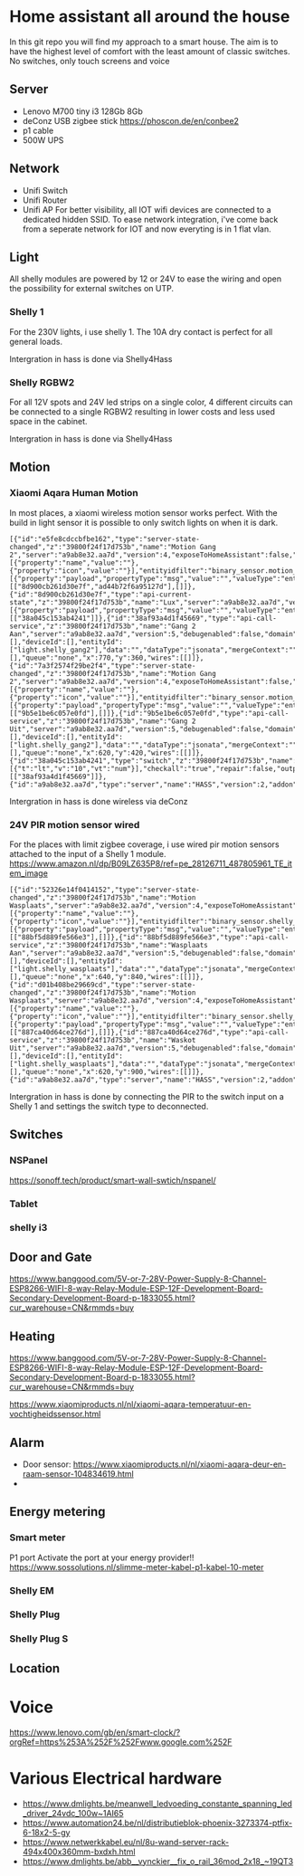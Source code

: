 # Home assistant all around the house

In this git repo you will find my approach to a smart house. The aim is to have the highest level of comfort with the least amount of classic switches. 
No switches, only touch screens and voice

## Server

- Lenovo M700 tiny i3 128Gb 8Gb
- deConz USB zigbee stick https://phoscon.de/en/conbee2
- p1 cable
- 500W UPS



## Network
- Unifi Switch
- Unifi Router
- Unifi AP
For better visibility, all IOT wifi devices are connected to a dedicated hidden SSID.
To ease network integration, i've come back from a seperate network for IOT and now everyting is in 1 flat vlan.

## Light
All shelly modules are powered by 12 or 24V to ease the wiring and open the possibility for external switches on UTP.


### Shelly 1
For the 230V lights, i use shelly 1. 
The 10A dry contact is perfect for all general loads.

Intergration in hass is done via Shelly4Hass


### Shelly RGBW2
For all 12V spots and 24V led strips
on a single color, 4 different circuits can be connected to a single RGBW2 resulting in lower costs and less used space in the cabinet.

Intergration in hass is done via Shelly4Hass

## Motion
### Xiaomi Aqara Human Motion 
In most places, a xiaomi wireless motion sensor works perfect. With the build in light sensor it is possible to only switch lights on when it is dark.

```
[{"id":"e5fe8cdccbfbe162","type":"server-state-changed","z":"39800f24f17d753b","name":"Motion Gang 2","server":"a9ab8e32.aa7d","version":4,"exposeToHomeAssistant":false,"haConfig":[{"property":"name","value":""},{"property":"icon","value":""}],"entityidfilter":"binary_sensor.motion_sensor_2_gang_2","entityidfiltertype":"exact","outputinitially":false,"state_type":"str","haltifstate":"on","halt_if_type":"str","halt_if_compare":"is","outputs":2,"output_only_on_state_change":true,"for":0,"forType":"num","forUnits":"minutes","ignorePrevStateNull":false,"ignorePrevStateUnknown":false,"ignorePrevStateUnavailable":false,"ignoreCurrentStateUnknown":false,"ignoreCurrentStateUnavailable":false,"outputProperties":[{"property":"payload","propertyType":"msg","value":"","valueType":"entityState"}],"x":180,"y":360,"wires":[["8d900cb261d30e7f","ad44b72f6a95127d"],[]]},{"id":"8d900cb261d30e7f","type":"api-current-state","z":"39800f24f17d753b","name":"Lux","server":"a9ab8e32.aa7d","version":3,"outputs":1,"halt_if":"","halt_if_type":"num","halt_if_compare":"is","entity_id":"sensor.motion_sensor_2_gang_2","state_type":"num","blockInputOverrides":false,"outputProperties":[{"property":"payload","propertyType":"msg","value":"","valueType":"entityState"}],"for":0,"forType":"num","forUnits":"minutes","override_topic":false,"state_location":"payload","override_payload":"msg","entity_location":"data","override_data":"msg","x":410,"y":360,"wires":[["38a045c153ab4241"]]},{"id":"38af93a4d1f45669","type":"api-call-service","z":"39800f24f17d753b","name":"Gang 2 Aan","server":"a9ab8e32.aa7d","version":5,"debugenabled":false,"domain":"light","service":"turn_on","areaId":[],"deviceId":[],"entityId":["light.shelly_gang2"],"data":"","dataType":"jsonata","mergeContext":"","mustacheAltTags":false,"outputProperties":[],"queue":"none","x":770,"y":360,"wires":[[]]},{"id":"7a3f2574f29be2f4","type":"server-state-changed","z":"39800f24f17d753b","name":"Motion Gang 2","server":"a9ab8e32.aa7d","version":4,"exposeToHomeAssistant":false,"haConfig":[{"property":"name","value":""},{"property":"icon","value":""}],"entityidfilter":"binary_sensor.motion_sensor_2_gang_2","entityidfiltertype":"exact","outputinitially":false,"state_type":"str","haltifstate":"off","halt_if_type":"str","halt_if_compare":"is","outputs":2,"output_only_on_state_change":true,"for":"0","forType":"num","forUnits":"minutes","ignorePrevStateNull":false,"ignorePrevStateUnknown":false,"ignorePrevStateUnavailable":false,"ignoreCurrentStateUnknown":false,"ignoreCurrentStateUnavailable":false,"outputProperties":[{"property":"payload","propertyType":"msg","value":"","valueType":"entityState"}],"x":180,"y":420,"wires":[["9b5e1be6c057e0fd"],[]]},{"id":"9b5e1be6c057e0fd","type":"api-call-service","z":"39800f24f17d753b","name":"Gang 2 Uit","server":"a9ab8e32.aa7d","version":5,"debugenabled":false,"domain":"light","service":"turn_off","areaId":[],"deviceId":[],"entityId":["light.shelly_gang2"],"data":"","dataType":"jsonata","mergeContext":"","mustacheAltTags":false,"outputProperties":[],"queue":"none","x":620,"y":420,"wires":[[]]},{"id":"38a045c153ab4241","type":"switch","z":"39800f24f17d753b","name":"","property":"payload","propertyType":"msg","rules":[{"t":"lt","v":"10","vt":"num"}],"checkall":"true","repair":false,"outputs":1,"x":590,"y":360,"wires":[["38af93a4d1f45669"]]},{"id":"a9ab8e32.aa7d","type":"server","name":"HASS","version":2,"addon":true,"rejectUnauthorizedCerts":true,"ha_boolean":"y|yes|true|on|home|open","connectionDelay":true,"cacheJson":true,"heartbeat":false,"heartbeatInterval":"30"}]
```

Intergration in hass is done wireless via deConz

### 24V PIR motion sensor wired
For the places with limit zigbee coverage, i use wired pir motion sensors attached to the input of a Shelly 1 module.
https://www.amazon.nl/dp/B09LZ635P8/ref=pe_28126711_487805961_TE_item_image

```
[{"id":"52326e14f0414152","type":"server-state-changed","z":"39800f24f17d753b","name":"Motion Wasplaats","server":"a9ab8e32.aa7d","version":4,"exposeToHomeAssistant":false,"haConfig":[{"property":"name","value":""},{"property":"icon","value":""}],"entityidfilter":"binary_sensor.shelly_wasplaats_switch","entityidfiltertype":"exact","outputinitially":false,"state_type":"str","haltifstate":"on","halt_if_type":"str","halt_if_compare":"is","outputs":2,"output_only_on_state_change":true,"for":0,"forType":"num","forUnits":"minutes","ignorePrevStateNull":false,"ignorePrevStateUnknown":false,"ignorePrevStateUnavailable":false,"ignoreCurrentStateUnknown":false,"ignoreCurrentStateUnavailable":false,"outputProperties":[{"property":"payload","propertyType":"msg","value":"","valueType":"entityState"}],"x":190,"y":840,"wires":[["88bf5d889fe566e3"],[]]},{"id":"88bf5d889fe566e3","type":"api-call-service","z":"39800f24f17d753b","name":"Wasplaats Aan","server":"a9ab8e32.aa7d","version":5,"debugenabled":false,"domain":"light","service":"turn_on","areaId":[],"deviceId":[],"entityId":["light.shelly_wasplaats"],"data":"","dataType":"jsonata","mergeContext":"","mustacheAltTags":false,"outputProperties":[],"queue":"none","x":640,"y":840,"wires":[[]]},{"id":"d01b408be29669cd","type":"server-state-changed","z":"39800f24f17d753b","name":"Motion Wasplaats","server":"a9ab8e32.aa7d","version":4,"exposeToHomeAssistant":false,"haConfig":[{"property":"name","value":""},{"property":"icon","value":""}],"entityidfilter":"binary_sensor.shelly_wasplaats_switch","entityidfiltertype":"exact","outputinitially":false,"state_type":"str","haltifstate":"off","halt_if_type":"str","halt_if_compare":"is","outputs":2,"output_only_on_state_change":true,"for":"0","forType":"num","forUnits":"minutes","ignorePrevStateNull":false,"ignorePrevStateUnknown":false,"ignorePrevStateUnavailable":false,"ignoreCurrentStateUnknown":false,"ignoreCurrentStateUnavailable":false,"outputProperties":[{"property":"payload","propertyType":"msg","value":"","valueType":"entityState"}],"x":190,"y":900,"wires":[["887ca40d64ce276d"],[]]},{"id":"887ca40d64ce276d","type":"api-call-service","z":"39800f24f17d753b","name":"Waskot Uit","server":"a9ab8e32.aa7d","version":5,"debugenabled":false,"domain":"light","service":"turn_off","areaId":[],"deviceId":[],"entityId":["light.shelly_wasplaats"],"data":"","dataType":"jsonata","mergeContext":"","mustacheAltTags":false,"outputProperties":[],"queue":"none","x":620,"y":900,"wires":[[]]},{"id":"a9ab8e32.aa7d","type":"server","name":"HASS","version":2,"addon":true,"rejectUnauthorizedCerts":true,"ha_boolean":"y|yes|true|on|home|open","connectionDelay":true,"cacheJson":true,"heartbeat":false,"heartbeatInterval":"30"}]
```
Intergration in hass is done by connecting the PIR to the switch input on a Shelly 1 and settings the switch type to deconnected.

## Switches
### NSPanel
https://sonoff.tech/product/smart-wall-swtich/nspanel/

### Tablet

### shelly i3


## Door and Gate
https://www.banggood.com/5V-or-7-28V-Power-Supply-8-Channel-ESP8266-WIFI-8-way-Relay-Module-ESP-12F-Development-Board-Secondary-Development-Board-p-1833055.html?cur_warehouse=CN&rmmds=buy

## Heating
https://www.banggood.com/5V-or-7-28V-Power-Supply-8-Channel-ESP8266-WIFI-8-way-Relay-Module-ESP-12F-Development-Board-Secondary-Development-Board-p-1833055.html?cur_warehouse=CN&rmmds=buy

https://www.xiaomiproducts.nl/nl/xiaomi-aqara-temperatuur-en-vochtigheidssensor.html


## Alarm
- Door sensor: https://www.xiaomiproducts.nl/nl/xiaomi-aqara-deur-en-raam-sensor-104834619.html
- 

## Energy metering
### Smart meter
P1 port
Activate the port at your energy provider!!
https://www.sossolutions.nl/slimme-meter-kabel-p1-kabel-10-meter

### Shelly EM

### Shelly Plug 

### Shelly Plug S


## Location


# Voice
https://www.lenovo.com/gb/en/smart-clock/?orgRef=https%253A%252F%252Fwww.google.com%252F




# Various Electrical hardware
- https://www.dmlights.be/meanwell_ledvoeding_constante_spanning_led_driver_24vdc_100w~1AI65
- https://www.automation24.be/nl/distributieblok-phoenix-3273374-ptfix-6-18x2-5-gy
- https://www.netwerkkabel.eu/nl/8u-wand-server-rack-494x400x360mm-bxdxh.html
- https://www.dmlights.be/abb__vynckier__fix_o_rail_36mod_2x18_~19QT3


